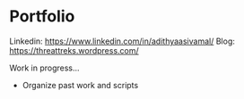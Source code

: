﻿# Portfolio

Linkedin: https://www.linkedin.com/in/adithyaasivamal/
Blog: https://threattreks.wordpress.com/

Work in progress...
- Organize past work and scripts
